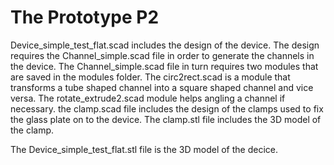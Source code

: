 # The Prototype P2

Device_simple_test_flat.scad includes the design of the device. The design requires the Channel_simple.scad file in order 
to generate the channels in the device. 
The Channel_simple.scad file in turn requires two modules that are saved in the modules folder. The circ2rect.scad is 
a module that transforms a tube shaped channel into a square shaped channel and vice versa.  The rotate_extrude2.scad 
module helps angling a channel if necessary.
the clamp.scad file includes the design of the clamps used to fix the glass plate on to the device. The clamp.stl file 
includes the 3D model of the clamp.

The Device_simple_test_flat.stl file is the 3D model of the decice.
